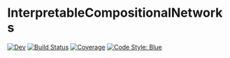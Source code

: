 # InterpretableCompositionalNetworks

[![Dev](https://img.shields.io/badge/docs-dev-blue.svg)](https://JuliaConstraints.github.io/InterpretableCompositionalNetworks.jl/dev)
[![Build Status](https://github.com/JuliaConstraints/InterpretableCompositionalNetworks.jl/workflows/CI/badge.svg)](https://github.com/JuliaConstraints/InterpretableCompositionalNetworks.jl/actions)
[![Coverage](https://codecov.io/gh/JuliaConstraints/InterpretableCompositionalNetworks.jl/branch/master/graph/badge.svg)](https://codecov.io/gh/JuliaConstraints/InterpretableCompositionalNetworks.jl)
[![Code Style: Blue](https://img.shields.io/badge/code%20style-blue-4495d1.svg)](https://github.com/invenia/BlueStyle)
